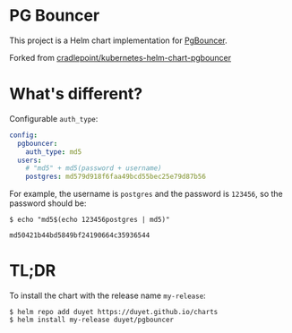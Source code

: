 # PG Bouncer

This project is a Helm chart implementation for [PgBouncer](https://pgbouncer.github.io/).

Forked from [cradlepoint/kubernetes-helm-chart-pgbouncer](https://github.com/cradlepoint/kubernetes-helm-chart-pgbouncer)

# What's different?

Configurable `auth_type`: 

```yaml
config:
  pgbouncer:
    auth_type: md5
  users:
    # "md5" + md5(password + username)
    postgres: md579d918f6faa49bcd55bec25e79d87b56
```

For example, the username is `postgres` and the password is `123456`, so the password should be:

```
$ echo "md5$(echo 123456postgres | md5)"

md50421b44bd5849bf24190664c35936544
```

# TL;DR

To install the chart with the release name `my-release`:

```shell
$ helm repo add duyet https://duyet.github.io/charts
$ helm install my-release duyet/pgbouncer 
```
